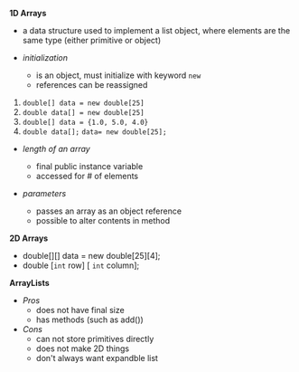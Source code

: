 **1D Arrays**
  * a data structure used to implement a list object, where elements are the same type (either primitive or object)

  * *initialization*
    * is an object, must initialize with keyword `new`
    * references can be reassigned

  1. `double[] data = new double[25] `
  2. `double data[] = new double[25] `
  3. `double[] data = {1.0, 5.0, 4.0} `
  4. `double data[];`  `data= new double[25];`

  * *length of an array*
    * final public instance variable 
    * accessed for # of elements

  * *parameters*
    * passes an array as an object reference
    * possible to alter contents in method

**2D Arrays**
  * double[][] data = new double[25][4];
  * double [`int` row] [ `int` column];

**ArrayLists**
* *Pros*
  * does not have final size
  * has methods (such as add())
* *Cons*
  * can not store primitives directly
  * does not make 2D things
  * don't always want expandble list
